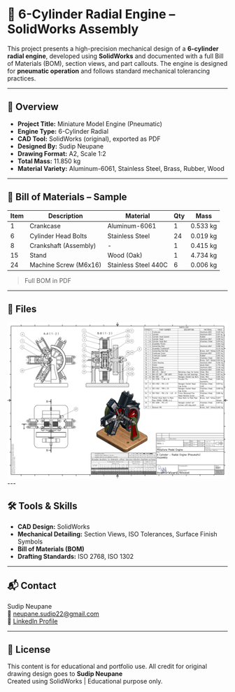 # 🔧 6-Cylinder Radial Engine – SolidWorks Assembly

This project presents a high-precision mechanical design of a **6-cylinder radial engine**, developed using **SolidWorks** and documented with a full Bill of Materials (BOM), section views, and part callouts. The engine is designed for **pneumatic operation** and follows standard mechanical tolerancing practices.

---

## 📄 Overview

- **Project Title:** Miniature Model Engine (Pneumatic)
- **Engine Type:** 6-Cylinder Radial
- **CAD Tool:** SolidWorks (original), exported as PDF
- **Designed By:** Sudip Neupane
- **Drawing Format:** A2, Scale 1:2
- **Total Mass:** 11.850 kg
- **Material Variety:** Aluminum-6061, Stainless Steel, Brass, Rubber, Wood

---

## 🧩 Bill of Materials – Sample

| Item | Description                  | Material                  | Qty | Mass     |
|------|------------------------------|---------------------------|-----|----------|
| 1    | Crankcase                    | Aluminum-6061             | 1   | 0.533 kg |
| 6    | Cylinder Head Bolts          | Stainless Steel           | 24  | 0.019 kg |
| 8    | Crankshaft (Assembly)        | -                         | 1   | 0.415 kg |
| 15   | Stand                        | Wood (Oak)                | 1   | 4.734 kg |
| 24   | Machine Screw (M6x16)        | Stainless Steel 440C      | 6   | 0.006 kg |

> Full BOM in PDF

---

## 📁 Files

 
<img src="./Assembly/Assembly.jpg">
---

## 🛠 Tools & Skills

- **CAD Design:** SolidWorks  
- **Mechanical Detailing:** Section Views, ISO Tolerances, Surface Finish Symbols  
- **Bill of Materials (BOM)**  
- **Drafting Standards:** ISO 2768, ISO 1302

---

## 📬 Contact

Sudip Neupane  
📧 neupane.sudip22@gmail.com  
🔗 [LinkedIn Profile](www.linkedin.com/in/sudip-neupane99
)

---

## 🧷 License

This content is for educational and portfolio use. All credit for original drawing design goes to **Sudip Neupane**  
Created using SolidWorks | Educational purpose only.
